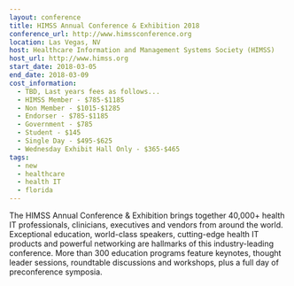 ```yaml
---
layout: conference
title: HIMSS Annual Conference & Exhibition 2018
conference_url: http://www.himssconference.org
location: Las Vegas, NV
host: Healthcare Information and Management Systems Society (HIMSS)
host_url: http://www.himss.org
start_date: 2018-03-05
end_date: 2018-03-09
cost_information:
  - TBD, Last years fees as follows...
  - HIMSS Member - $785-$1185
  - Non Member - $1015-$1285
  - Endorser - $785-$1185
  - Government - $785
  - Student - $145
  - Single Day - $495-$625
  - Wednesday Exhibit Hall Only - $365-$465
tags:
  - new
  - healthcare
  - health IT
  - florida
---
```


The HIMSS Annual Conference & Exhibition brings together 40,000+ health IT professionals, clinicians, executives and vendors from around the world. Exceptional education, world-class speakers, cutting-edge health IT products and powerful networking are hallmarks of this industry-leading conference. More than 300 education programs feature keynotes, thought leader sessions, roundtable discussions and workshops, plus a full day of preconference symposia.
